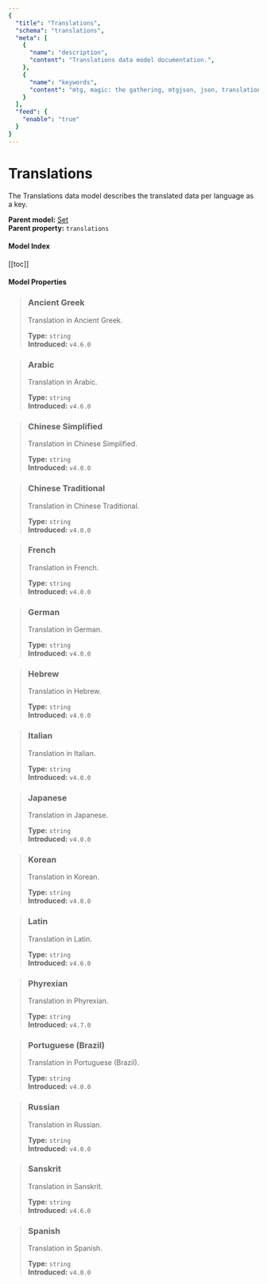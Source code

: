 ```yaml
---
{
  "title": "Translations",
  "schema": "translations",
  "meta": [
    {
      "name": "description",
      "content": "Translations data model documentation.",
    },
    {
      "name": "keywords",
      "content": "mtg, magic: the gathering, mtgjson, json, translations",
    }
  ],
  "feed": {
    "enable": "true"
  }
}
---
```


# Translations

The Translations data model describes the translated data per language as a key.

**Parent model:** [Set](../set/)  
**Parent property:** `translations`  

#### Model Index

[[toc]]

#### Model Properties

> ### Ancient Greek  
> Translation in Ancient Greek.  
>
> **Type:** `string`  
> **Introduced:** `v4.6.0`

> ### Arabic  
> Translation in Arabic.  
>
> **Type:** `string`  
> **Introduced:** `v4.6.0`

> ### Chinese Simplified  
> Translation in Chinese Simplified.  
>
> **Type:** `string`  
> **Introduced:** `v4.0.0`

> ### Chinese Traditional  
> Translation in Chinese Traditional.  
>
> **Type:** `string`  
> **Introduced:** `v4.0.0`

> ### French  
> Translation in French.  
>
> **Type:** `string`  
> **Introduced:** `v4.0.0`

> ### German  
> Translation in German.  
>
> **Type:** `string`  
> **Introduced:** `v4.0.0`

> ### Hebrew  
> Translation in Hebrew.  
>
> **Type:** `string`  
> **Introduced:** `v4.6.0`

> ### Italian  
> Translation in Italian.  
>
> **Type:** `string`  
> **Introduced:** `v4.0.0`

> ### Japanese  
> Translation in Japanese.  
>
> **Type:** `string`  
> **Introduced:** `v4.0.0`

> ### Korean  
> Translation in Korean.  
>
> **Type:** `string`  
> **Introduced:** `v4.0.0`

> ### Latin  
> Translation in Latin.  
>
> **Type:** `string`  
> **Introduced:** `v4.6.0`

> ### Phyrexian  
> Translation in Phyrexian.  
>
> **Type:** `string`  
> **Introduced:** `v4.7.0`

> ### Portuguese (Brazil)  
> Translation in Portuguese (Brazil).  
>
> **Type:** `string`  
> **Introduced:** `v4.0.0`

> ### Russian  
> Translation in Russian.  
>
> **Type:** `string`  
> **Introduced:** `v4.0.0`

> ### Sanskrit  
> Translation in Sanskrit.  
>
> **Type:** `string`  
> **Introduced:** `v4.6.0`

> ### Spanish  
> Translation in Spanish.  
>
> **Type:** `string`  
> **Introduced:** `v4.0.0`
